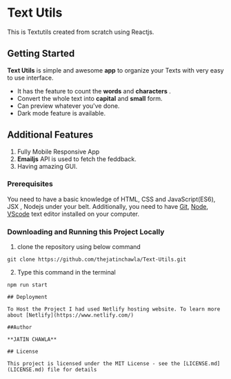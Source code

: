 # Text Utils

This is Textutils created from scratch using Reactjs.

## Getting Started

**Text Utils** is simple and awesome **app** to organize your Texts with very easy to use interface. 

- It has the feature to count the **words** and **characters** .
- Convert the whole text into **capital** and **small** form.
- Can preview whatever you've done.
- Dark mode feature is available.

## Additional Features

1. Fully Mobile Responsive App
2. **Emailjs** API is used to fetch the feddback.
3. Having amazing GUI.

### Prerequisites

You need to have a basic knowledge of HTML, CSS and JavaScript(ES6), JSX , Nodejs under your belt. Additionally, you need to have [Git](https://gist.github.com/derhuerst/1b15ff4652a867391f03), [Node](https://nodejs.org/en/), [VScode](https://code.visualstudio.com/download) text editor installed on your computer.

### Downloading and Running this Project Locally
1. clone the repository using below command
```
git clone https://github.com/thejatinchawla/Text-Utils.git
```
2. Type this command in the terminal
```
npm run start

## Deployment

To Host the Project I had used Netlify hosting website. To learn more about [Netlify](https://www.netlify.com/)

##Author

**JATIN CHAWLA**

## License

This project is licensed under the MIT License - see the [LICENSE.md](LICENSE.md) file for details
